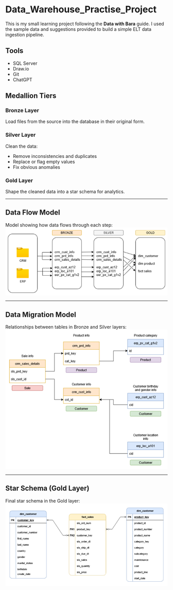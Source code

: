 # Data_Warehouse_Practise_Project

This is my small learning project following the **Data with Bara** guide. I used the sample data and suggestions provided to build a simple ELT data ingestion pipeline. 

## Tools

- SQL Server  
- Draw.io  
- Git 
- ChatGPT

## Medallion Tiers

### Bronze Layer
Load files from the source into the database in their original form.

### Silver Layer
Clean the data:
- Remove inconsistencies and duplicates  
- Replace or flag empty values  
- Fix obvious anomalies

### Gold Layer
Shape the cleaned data into a star schema for analytics.

---

## Data Flow Model

Model showing how data flows through each step:  
![alt text](doc/data_flow_model.png)

---

## Data Migration Model

Relationships between tables in Bronze and Silver layers:  
![Data Migration Model](doc/migration_model.png)

---

## Star Schema (Gold Layer)

Final star schema in the Gold layer:  
![Star Schema](doc/gold_star_schema.png)
